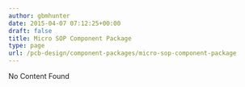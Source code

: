 ```yaml
---
author: gbmhunter
date: 2015-04-07 07:12:25+00:00
draft: false
title: Micro SOP Component Package
type: page
url: /pcb-design/component-packages/micro-sop-component-package
---
```


No Content Found
